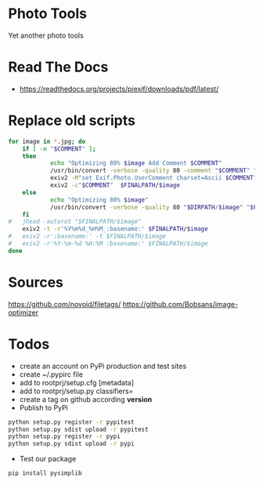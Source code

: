 # Photo Tools
Yet another photo tools

# Read The Docs
- https://readthedocs.org/projects/piexif/downloads/pdf/latest/

# Replace old scripts

``` bash
for image in *.jpg; do
    if [ -n "$COMMENT" ]; 
	then
    	  	echo "Optimizing 80% $image Add Comment $COMMENT"
    		/usr/bin/convert -verbose -quality 80 -comment "$COMMENT" "$DIRPATH/$image" "$FINALPATH/$image"
   		    exiv2 -M"set Exif.Photo.UserComment charset=Ascii $COMMENT" "$FINALPATH/$image"
	        exiv2 -c"$COMMENT"  $FINALPATH/$image
	else
    	  	echo "Optimizing 80% $image"
    		/usr/bin/convert -verbose -quality 80 "$DIRPATH/$image" "$FINALPATH/$image"
	fi
#   jhead -autorot "$FINALPATH/$image"
   	exiv2 -t -r'%Y%m%d_%H%M_:basename:' $FINALPATH/$image
#   exiv2 -r':basename:' -t $FINALPATH/$image
#   exiv2 -r'%Y-%m-%d %H:%M :basename:' $FINALPATH/$image
done
```



# Sources
https://github.com/novoid/filetags/
https://github.com/Bobsans/image-optimizer

# Todos
- create an account on PyPi production and test sites
- create ~/.pypirc file 
- add to rootprj/setup.cfg [metadata]
- add to rootprj/setup.py classifiers=
- create a tag on github according __version__
- Publish to PyPi
``` bash
python setup.py register -r pypitest
python setup.py sdist upload -r pypitest
python setup.py register -r pypi
python setup.py sdist upload -r pypi
```
- Test our package 
``` bash
pip install pysimplib
```
